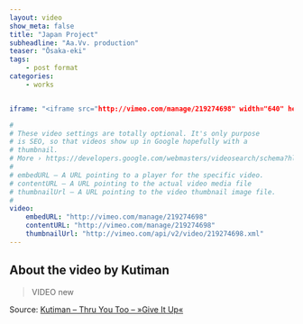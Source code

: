 ```yaml
---
layout: video
show_meta: false
title: "Japan Project"
subheadline: "Aa.Vv. production"
teaser: "Ōsaka-eki"
tags:
    - post format
categories:
    - works


iframe: "<iframe src="http://vimeo.com/manage/219274698" width="640" height="360" frameborder="0" webkitallowfullscreen mozallowfullscreen allowfullscreen></iframe>"

#
# These video settings are totally optional. It's only purpose
# is SEO, so that videos show up in Google hopefully with a 
# thumbnail.
# More › https://developers.google.com/webmasters/videosearch/schema?hl=en&rd=1
#
# embedURL – A URL pointing to a player for the specific video.
# contentURL – A URL pointing to the actual video media file
# thumbnailUrl – A URL pointing to the video thumbnail image file.
#
video:
    embedURL: "http://vimeo.com/manage/219274698"
    contentURL: "http://vimeo.com/manage/219274698"
    thumbnailUrl: "http://vimeo.com/api/v2/video/219274698.xml"
---
```

<!--more-->

## About the video by Kutiman

> VIDEO new



Source: [Kutiman – Thru You Too – »Give It Up«](https://www.youtube.com/watch?v=WoHxoz_0ykI)








